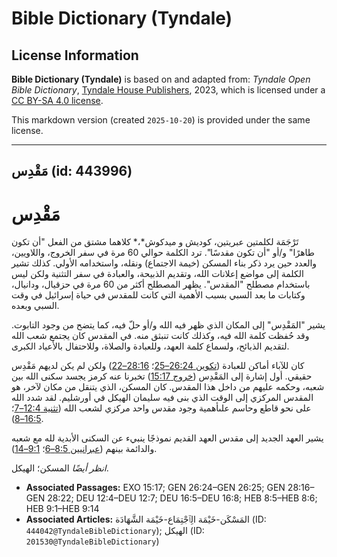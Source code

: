 # Bible Dictionary (Tyndale)

## License Information

**Bible Dictionary (Tyndale)** is based on and adapted from: _Tyndale Open Bible Dictionary_, [Tyndale House Publishers](https://tyndaleopenresources.com/), 2023, which is licensed under a [CC BY-SA 4.0 license](https://creativecommons.org/licenses/by-sa/4.0/legalcode.en).

This markdown version (created `2025-10-20`) is provided under the same license.



--------------------------------

## مَقْدِس (id: 443996)

مَقْدِس
=======

تَرْجَمَة لكلمتين عبريتين، كوديش و ميدكوش*،* كلاهما مشتق من الفعل "أن تكون طاهرًا" و/أو "أن تكون مقدسًا". ترد الكلمة حوالي 60 مرة في سفر الخروج، واللاويين، والعدد حين يرد ذكر بناء المسكن (خيمة الاجتماع) ونقله، واستخدامه الأولي. كذلك تشير الكلمة إلى مواضع إعلانات الله، وتقديم الذبيحة، والعبادة في سفر التثنية ولكن ليس باستخدام مصطلح "المقدس". يظهر المصطلح أكثر من 60 مرة في حزقيال، ودانيال، وكتابات ما بعد السبي بسبب الأهمية التي كانت للمقدس في حياة إسرائيل في وقت السبي وبعده.

يشير "المَقْدِس" إلى المكان الذي ظهر فيه الله و/أو حلّ فيه، كما يتضح من وجود التابوت. وقد حُفظت كلمة الله فيه، وكذلك كانت تنبثق منه. في المقدس كان يجتمع شعب الله لتقديم الذبائح، ولسماع كلمة العهد، وللعبادة والصلاة، وللاحتفال بالأعياد الكبرى.

كان للآباء أماكن للعبادة ([تكوين 26:24–25](https://ref.ly/Gen26:24-Gen26:25)؛ [28:16–22](https://ref.ly/Gen28:16-Gen28:22)) ولكن لم يكن لديهم مَقْدِس حقيقي. أول إشارة إلى المَقْدِس ([خروج 15:17](https://ref.ly/Exod15:17)) تخبرنا عنه كرمز يجسد سكنى الله بين شعبه، وحكمه عليهم من داخل هذا المقدس. كان المسكن، الذي يتنقل من مكان لآخر، هو المقدس المركزي إلى الوقت الذي بنى فيه سليمان الهيكل في أورشليم. لقد شدد الله على نحو قاطع وحاسم علىأهمية وجود مقدس واحد مركزي لشعب الله ([تثنية 12:4–7](https://ref.ly/Deut12:4-Deut12:7)؛ [16:5–8](https://ref.ly/Deut16:5-Deut16:8)).

يشير العهد الجديد إلى مقدس العهد القديم نموذجًا ينبيء عن السكنى الأبدية لله مع شعبه والدائمة بينهم ([عبرانيين 8:5–6](https://ref.ly/Heb8:5-Heb8:6)؛ [9:1–14](https://ref.ly/Heb9:1-Heb9:14)).

*انظر أيضًا* المسكن؛ الهيكل.

* **Associated Passages:** EXO 15:17; GEN 26:24–GEN 26:25; GEN 28:16–GEN 28:22; DEU 12:4–DEU 12:7; DEU 16:5–DEU 16:8; HEB 8:5–HEB 8:6; HEB 9:1–HEB 9:14
* **Associated Articles:** المَسْكَن-خَيْمَة الِٱجْتِمَاع-خَيْمَة الشَّهَادَة (ID: `444042@TyndaleBibleDictionary`); الهيكل (ID: `201530@TyndaleBibleDictionary`)

